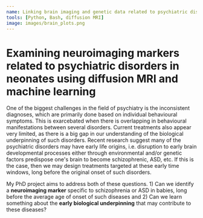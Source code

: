 ```yaml
---
name: Linking brain imaging and genetic data related to psychiatric disorders in babies
tools: [Python, Bash, diffusion MRI]
image: images/brain_plots.png
---
```


# Examining neuroimaging markers related to psychiatric disorders in neonates using diffusion MRI and machine learning

One of the biggest challenges in the field of psychiatry is the inconsistent diagnoses, which are primarily done based on individual behavioural symptoms. This is exarcebated when there is overlapping in behavioural manifestations between several disorders. Current treatments also appear very limited, as there is a big gap in our understanding of the biological underpinning of such disorders. Recent research suggest many of the psychiatric disorders may have early life origins, i.e. disruption to early brain developmental processes either through environmental and/or genetic factors predispose one's brain to become schizophrenic, ASD, etc. If this is the case, then we may design treatments targeted at these early time windows, long before the original onset of such disorders.

My PhD project aims to address both of these questions. 1) Can we identify a **neuroimaging marker** specific to schizophrenia or ASD in babies, long before the average age of onset of such diseases and 2) Can we learn something about the **early biological underpinning** that may contribute to these diseases?

<!-- Images ![alt text](images/brain_plots.png "Trees") -->

<!--- <p class="text-center">
{% include elements/button.html link="https://github.com/YoussefRaafatNasry/portfolYOU" text="Learn More" %}
</p> --->